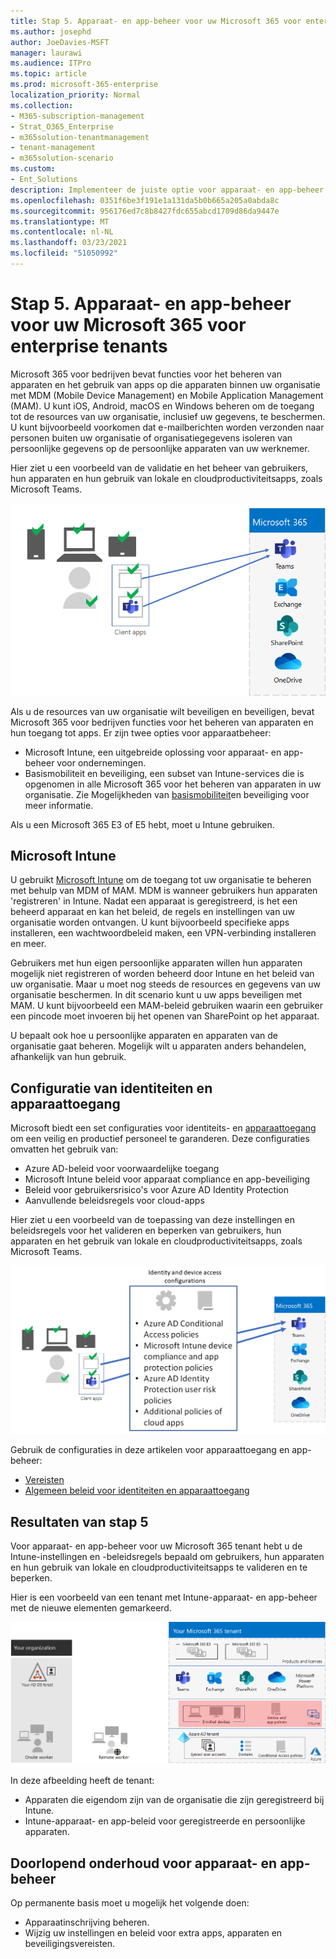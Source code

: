 ```yaml
---
title: Stap 5. Apparaat- en app-beheer voor uw Microsoft 365 voor enterprise tenants
ms.author: josephd
author: JoeDavies-MSFT
manager: laurawi
ms.audience: ITPro
ms.topic: article
ms.prod: microsoft-365-enterprise
localization_priority: Normal
ms.collection:
- M365-subscription-management
- Strat_O365_Enterprise
- m365solution-tenantmanagement
- tenant-management
- m365solution-scenario
ms.custom:
- Ent_Solutions
description: Implementeer de juiste optie voor apparaat- en app-beheer voor uw Microsoft 365 tenants.
ms.openlocfilehash: 0351f6be3f191e1a131da5b0b665a205a0abda8c
ms.sourcegitcommit: 956176ed7c8b8427fdc655abcd1709d86da9447e
ms.translationtype: MT
ms.contentlocale: nl-NL
ms.lasthandoff: 03/23/2021
ms.locfileid: "51050992"
---
```

# <a name="step-5-device-and-app-management-for-your-microsoft-365-for-enterprise-tenants"></a>Stap 5. Apparaat- en app-beheer voor uw Microsoft 365 voor enterprise tenants

Microsoft 365 voor bedrijven bevat functies voor het beheren van apparaten en het gebruik van apps op die apparaten binnen uw organisatie met MDM (Mobile Device Management) en Mobile Application Management (MAM). U kunt iOS, Android, macOS en Windows beheren om de toegang tot de resources van uw organisatie, inclusief uw gegevens, te beschermen. U kunt bijvoorbeeld voorkomen dat e-mailberichten worden verzonden naar personen buiten uw organisatie of organisatiegegevens isoleren van persoonlijke gegevens op de persoonlijke apparaten van uw werknemer.

Hier ziet u een voorbeeld van de validatie en het beheer van gebruikers, hun apparaten en hun gebruik van lokale en cloudproductiviteitsapps, zoals Microsoft Teams.

![Validatie en beheer van gebruikers, apparaten en apps](../media/tenant-management-overview/tenant-management-device-app-mgmt.png)

Als u de resources van uw organisatie wilt beveiligen en beveiligen, bevat Microsoft 365 voor bedrijven functies voor het beheren van apparaten en hun toegang tot apps. Er zijn twee opties voor apparaatbeheer:

- Microsoft Intune, een uitgebreide oplossing voor apparaat- en app-beheer voor ondernemingen.
- Basismobiliteit en beveiliging, een subset van Intune-services die is opgenomen in alle Microsoft 365 voor het beheren van apparaten in uw organisatie. Zie Mogelijkheden van [basismobiliteit](../admin/basic-mobility-security/capabilities.md)en beveiliging voor meer informatie.

Als u een Microsoft 365 E3 of E5 hebt, moet u Intune gebruiken.

## <a name="microsoft-intune"></a>Microsoft Intune

U gebruikt [Microsoft Intune](/mem/intune/fundamentals/planning-guide) om de toegang tot uw organisatie te beheren met behulp van MDM of MAM. MDM is wanneer gebruikers hun apparaten 'registreren' in Intune. Nadat een apparaat is geregistreerd, is het een beheerd apparaat en kan het beleid, de regels en instellingen van uw organisatie worden ontvangen. U kunt bijvoorbeeld specifieke apps installeren, een wachtwoordbeleid maken, een VPN-verbinding installeren en meer.

Gebruikers met hun eigen persoonlijke apparaten willen hun apparaten mogelijk niet registreren of worden beheerd door Intune en het beleid van uw organisatie. Maar u moet nog steeds de resources en gegevens van uw organisatie beschermen. In dit scenario kunt u uw apps beveiligen met MAM. U kunt bijvoorbeeld een MAM-beleid gebruiken waarin een gebruiker een pincode moet invoeren bij het openen van SharePoint op het apparaat.

U bepaalt ook hoe u persoonlijke apparaten en apparaten van de organisatie gaat beheren. Mogelijk wilt u apparaten anders behandelen, afhankelijk van hun gebruik.

## <a name="identity-and-device-access-configurations"></a>Configuratie van identiteiten en apparaattoegang

Microsoft biedt een set configuraties voor identiteits- en [apparaattoegang](../security/defender-365-security/microsoft-365-policies-configurations.md) om een veilig en productief personeel te garanderen. Deze configuraties omvatten het gebruik van:

- Azure AD-beleid voor voorwaardelijke toegang
- Microsoft Intune beleid voor apparaat compliance en app-beveiliging
- Beleid voor gebruikersrisico's voor Azure AD Identity Protection
- Aanvullende beleidsregels voor cloud-apps

Hier ziet u een voorbeeld van de toepassing van deze instellingen en beleidsregels voor het valideren en beperken van gebruikers, hun apparaten en het gebruik van lokale en cloudproductiviteitsapps, zoals Microsoft Teams.

![Configuraties voor identiteits- en apparaattoegang voor vereisten en beperkingen voor gebruikers, hun apparaten en het gebruik van apps](../media/tenant-management-overview/tenant-management-device-app-mgmt-golden-config.png)

Gebruik de configuraties in deze artikelen voor apparaattoegang en app-beheer:

- [Vereisten](../security/defender-365-security/identity-access-prerequisites.md)
- [Algemeen beleid voor identiteiten en apparaattoegang](../security/defender-365-security/identity-access-policies.md)

## <a name="results-of-step-5"></a>Resultaten van stap 5

Voor apparaat- en app-beheer voor uw Microsoft 365 tenant hebt u de Intune-instellingen en -beleidsregels bepaald om gebruikers, hun apparaten en hun gebruik van lokale en cloudproductiviteitsapps te valideren en te beperken.

Hier is een voorbeeld van een tenant met Intune-apparaat- en app-beheer met de nieuwe elementen gemarkeerd.

![Voorbeeld van een tenant met Intune-apparaat- en app-beheer](../media/tenant-management-overview/tenant-management-tenant-build-step5.png)

In deze afbeelding heeft de tenant:

- Apparaten die eigendom zijn van de organisatie die zijn geregistreerd bij Intune.
- Intune-apparaat- en app-beleid voor geregistreerde en persoonlijke apparaten.

## <a name="ongoing-maintenance-for-device-and-app-management"></a>Doorlopend onderhoud voor apparaat- en app-beheer

Op permanente basis moet u mogelijk het volgende doen: 

- Apparaatinschrijving beheren.
- Wijzig uw instellingen en beleid voor extra apps, apparaten en beveiligingsvereisten.
